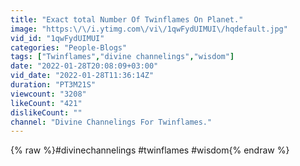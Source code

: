 ```yaml
---
title: "Exact total Number Of Twinflames On Planet."
image: "https:\/\/i.ytimg.com\/vi\/1qwFydUIMUI\/hqdefault.jpg"
vid_id: "1qwFydUIMUI"
categories: "People-Blogs"
tags: ["Twinflames","divine channelings","wisdom"]
date: "2022-01-28T20:08:09+03:00"
vid_date: "2022-01-28T11:36:14Z"
duration: "PT3M21S"
viewcount: "3208"
likeCount: "421"
dislikeCount: ""
channel: "Divine Channelings For Twinflames."
---
```

{% raw %}#divinechannelings #twinflames #wisdom{% endraw %}
